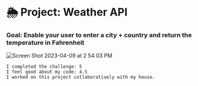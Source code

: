 # 🌦 Project: Weather API

### Goal: Enable your user to enter a city + country and return the temperature in Fahrenheit

![Screen Shot 2023-04-09 at 2 54 03 PM](https://user-images.githubusercontent.com/126643073/230791317-1a20414c-7bcd-4bd7-be04-d3219b71d94b.png)

```
I completed the challenge: 5
I feel good about my code: 4.5
I worked on this project collaboratively with my house. 
```
